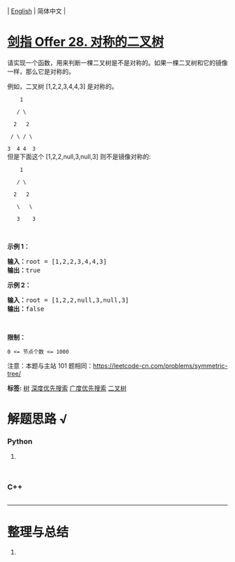 | [English](README_EN.md) | 简体中文 |

# [剑指 Offer 28. 对称的二叉树](https://leetcode.cn/problems/dui-cheng-de-er-cha-shu-lcof)
<p>请实现一个函数，用来判断一棵二叉树是不是对称的。如果一棵二叉树和它的镜像一样，那么它是对称的。</p>

<p>例如，二叉树&nbsp;[1,2,2,3,4,4,3] 是对称的。</p>

<p><code>&nbsp; &nbsp; 1<br>
&nbsp; &nbsp;/ \<br>
&nbsp; 2 &nbsp; 2<br>
&nbsp;/ \ / \<br>
3 &nbsp;4 4 &nbsp;3</code><br>
但是下面这个&nbsp;[1,2,2,null,3,null,3] 则不是镜像对称的:</p>

<p><code>&nbsp; &nbsp; 1<br>
&nbsp; &nbsp;/ \<br>
&nbsp; 2 &nbsp; 2<br>
&nbsp; &nbsp;\ &nbsp; \<br>
&nbsp; &nbsp;3 &nbsp; &nbsp;3</code></p>

<p>&nbsp;</p>

<p><strong>示例 1：</strong></p>

<pre><strong>输入：</strong>root = [1,2,2,3,4,4,3]
<strong>输出：</strong>true
</pre>

<p><strong>示例 2：</strong></p>

<pre><strong>输入：</strong>root = [1,2,2,null,3,null,3]
<strong>输出：</strong>false</pre>

<p>&nbsp;</p>

<p><strong>限制：</strong></p>

<p><code>0 &lt;= 节点个数 &lt;= 1000</code></p>

<p>注意：本题与主站 101 题相同：<a href="https://leetcode-cn.com/problems/symmetric-tree/">https://leetcode-cn.com/problems/symmetric-tree/</a></p>

**标签:**  [树](https://leetcode.cn/tag/tree) [深度优先搜索](https://leetcode.cn/tag/depth-first-search) [广度优先搜索](https://leetcode.cn/tag/breadth-first-search) [二叉树](https://leetcode.cn/tag/binary-tree) 
# 解题思路 √

### Python

1. 

```python

```


```python

```

### C++

```cpp

```

---



# 整理与总结

1. 